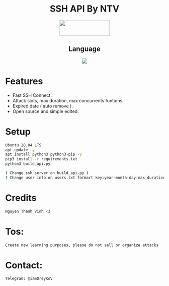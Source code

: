 <div align=center>
 
#  SSH API By NTV
  
<p align="center">  <a href="https://t.me/iamDreyKoV"><img width="160" height="50" src="https://i.imgur.com/N7AK7XY.png"></a></p>
 
## Language</br>

 <img src="https://img.shields.io/badge/Python-FFDD00?style=for-the-badge&logo=python&logoColor=blue"/>
 </div>

# Features
- Fast SSH Connect.
- Attack slots, max duration, max concurrents funtions.
- Expired date ( auto remove ).
- Open source and simple edited.

# Setup
```sh
Ubuntu 20.04 LTS
apt update -y
apt install python3 python3-pip -y
pip3 install -r requirements.txt
python3 build_api.py

( Change ssh server on build_api.py )
( Change user info on users.txt formart key:year-month-day:max_duration:max_concurrents )
```

# Credits
```sh
Nguyen Thanh Vinh <3
``` 

# Tos:
```sh
Create new learning purposes, please do not sell or organize attacks
```

# Contact:
```sh
Telegram: @iamDreyKoV
```
